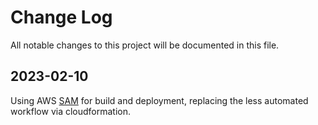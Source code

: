 # Change Log

All notable changes to this project will be documented in this file.

## 2023-02-10

Using AWS [SAM](https://aws.amazon.com/serverless/sam/) for build and
deployment, replacing the less automated workflow via cloudformation.

